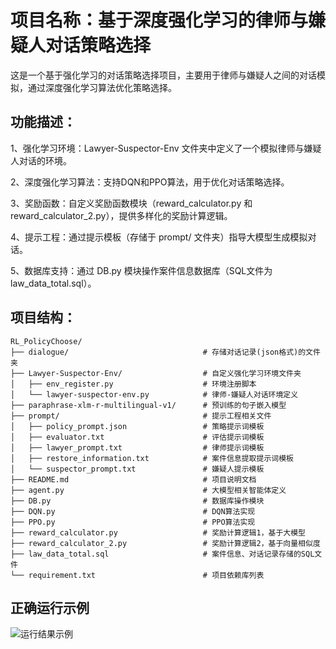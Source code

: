 # 项目名称：基于深度强化学习的律师与嫌疑人对话策略选择
这是一个基于强化学习的对话策略选择项目，主要用于律师与嫌疑人之间的对话模拟，通过深度强化学习算法优化策略选择。
## 功能描述：
1、强化学习环境：Lawyer-Suspector-Env 文件夹中定义了一个模拟律师与嫌疑人对话的环境。

2、深度强化学习算法：支持DQN和PPO算法，用于优化对话策略选择。

3、奖励函数：自定义奖励函数模块（reward_calculator.py 和 reward_calculator_2.py），提供多样化的奖励计算逻辑。

4、提示工程：通过提示模板（存储于 prompt/ 文件夹）指导大模型生成模拟对话。

5、数据库支持：通过 DB.py 模块操作案件信息数据库（SQL文件为 law_data_total.sql）。

## 项目结构：
```plaintext
RL_PolicyChoose/
├── dialogue/                              # 存储对话记录(json格式)的文件夹
├── Lawyer-Suspector-Env/                  # 自定义强化学习环境文件夹
│   ├── env_register.py                    # 环境注册脚本
│   └── lawyer-suspector-env.py            # 律师-嫌疑人对话环境定义
├── paraphrase-xlm-r-multilingual-v1/      # 预训练的句子嵌入模型
├── prompt/                                # 提示工程相关文件
│   ├── policy_prompt.json                 # 策略提示词模板
│   ├── evaluator.txt                      # 评估提示词模板
│   ├── lawyer_prompt.txt                  # 律师提示词模板
│   ├── restore_information.txt            # 案件信息提取提示词模板
│   └── suspector_prompt.txt               # 嫌疑人提示模板
├── README.md                              # 项目说明文档
├── agent.py                               # 大模型相关智能体定义
├── DB.py                                  # 数据库操作模块
├── DQN.py                                 # DQN算法实现
├── PPO.py                                 # PPO算法实现
├── reward_calculator.py                   # 奖励计算逻辑1，基于大模型
├── reward_calculator_2.py                 # 奖励计算逻辑2，基于向量相似度
├── law_data_total.sql                     # 案件信息、对话记录存储的SQL文件
└── requirement.txt                        # 项目依赖库列表
``````

## 正确运行示例
![运行结果示例](out_put.png)